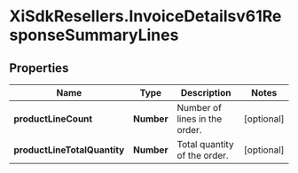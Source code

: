# XiSdkResellers.InvoiceDetailsv61ResponseSummaryLines

## Properties

Name | Type | Description | Notes
------------ | ------------- | ------------- | -------------
**productLineCount** | **Number** | Number of lines in the order. | [optional] 
**productLineTotalQuantity** | **Number** | Total quantity of the order. | [optional] 


